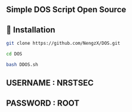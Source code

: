 ## Simple DOS Script Open Source



## 🚀 Installation
```bash
git clone https://github.com/NengzX/DOS.git
```
```bash
cd DOS
```
```bash
bash DDOS.sh
```
## USERNAME : NRSTSEC
## PASSWORD : ROOT
